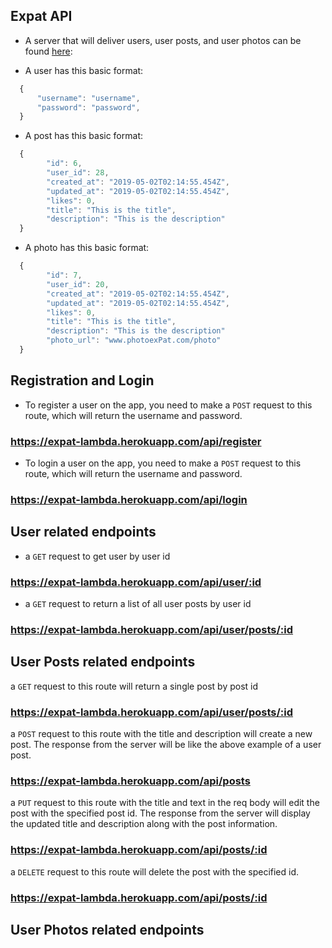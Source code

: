 ## Expat API

- A server that will deliver users, user posts, and user photos can be found [here](https://expat-lambda.herokuapp.com):

- A user has this basic format:

```js
  {
      "username": "username",
      "password": "password",
  }
```

- A post has this basic format:

```js
  {
        "id": 6,
        "user_id": 28,
        "created_at": "2019-05-02T02:14:55.454Z",
        "updated_at": "2019-05-02T02:14:55.454Z",
        "likes": 0,
        "title": "This is the title",
        "description": "This is the description"
  }
```

- A photo has this basic format:

```js
  {
        "id": 7,
        "user_id": 20,
        "created_at": "2019-05-02T02:14:55.454Z",
        "updated_at": "2019-05-02T02:14:55.454Z",
        "likes": 0,
        "title": "This is the title",
        "description": "This is the description"
        "photo_url": "www.photoexPat.com/photo"
  }
```
## Registration and Login

- To register a user on the app, you need to make a `POST` request to this route, which will return the username and password.

### https://expat-lambda.herokuapp.com/api/register

- To login a user on the app, you need to make a `POST` request to this route, which will return the username and password.

### https://expat-lambda.herokuapp.com/api/login

## User related endpoints

- a `GET` request to get user by user id

### https://expat-lambda.herokuapp.com/api/user/:id

- a `GET` request to return a list of all user posts by user id

### https://expat-lambda.herokuapp.com/api/user/posts/:id

## User Posts related endpoints

a `GET` request to this route will return a single post by post id

### https://expat-lambda.herokuapp.com/api/user/posts/:id

a `POST` request to this route with the title and description will create a new post. The response from the server will be like the above example of a user post. 

### https://expat-lambda.herokuapp.com/api/posts

a `PUT` request to this route with the title and text in the req body will edit the post with the specified post id. The response from the server will display the updated title and description along with the post information.

### https://expat-lambda.herokuapp.com/api/posts/:id

a `DELETE` request to this route will delete the post with the specified id.

### https://expat-lambda.herokuapp.com/api/posts/:id

## User Photos related endpoints


